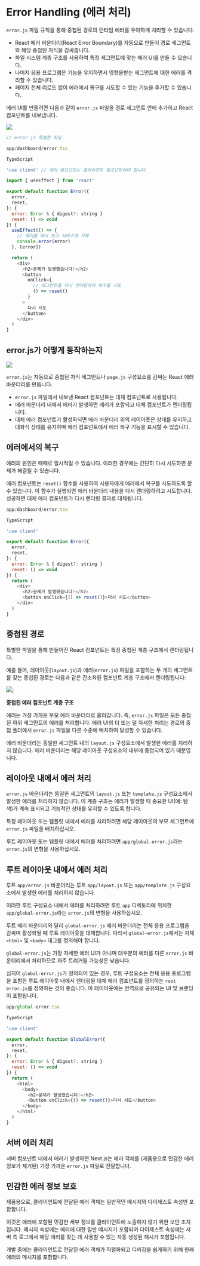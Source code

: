 # Error Handling (에러 처리)

`error.js` 파일 규칙을 통해 중첩된 경로의 런타임 에러를 우아하게 처리할 수 있습니다.

-   React 에러 바운더리(React Error Boundary)를 자동으로 만들어 경로 세그먼트와 해당 중첩된 자식을 감싸줍니다.
-   파일 시스템 계층 구조를 사용하여 특정 세그먼트에 맞는 에러 UI를 만들 수 있습니다.
-   나머지 응용 프로그램은 기능을 유지하면서 영향을받는 세그먼트에 대한 에러를 격리할 수 있습니다.
-   페이지 전체 리로드 없이 에러에서 복구를 시도할 수 있는 기능을 추가할 수 있습니다.

에러 UI를 만들려면 다음과 같이 `error.js` 파일을 경로 세그먼트 안에 추가하고 React 컴포넌트를 내보냅니다.

<img src="https://nextjs.org/_next/image?url=%2Fdocs%2Fdark%2Ferror-special-file.png&w=3840&q=75&dpl=dpl_7ApAXAPS9Jx2rHVsnwoDNiDWWrWe">

```javascript
// error.js 특별한 파일

app/dashboard/error.tsx

TypeScript

'use client' // 에러 컴포넌트는 클라이언트 컴포넌트여야 합니다

import { useEffect } from 'react'

export default function Error({
  error,
  reset,
}: {
  error: Error & { digest?: string }
  reset: () => void
}) {
  useEffect(() => {
    // 에러를 에러 보고 서비스에 기록
    console.error(error)
  }, [error])

  return (
    <div>
      <h2>문제가 발생했습니다!</h2>
      <button
        onClick={
          // 세그먼트를 다시 렌더링하여 복구를 시도
          () => reset()
        }
      >
        다시 시도
      </button>
    </div>
  )
}
```

## error.js가 어떻게 동작하는지

<img src="https://nextjs.org/_next/image?url=%2Fdocs%2Fdark%2Ferror-overview.png&w=3840&q=75&dpl=dpl_7ApAXAPS9Jx2rHVsnwoDNiDWWrWe">

`error.js`는 자동으로 중첩된 자식 세그먼트나 `page.js` 구성요소를 감싸는 React 에러 바운더리를 만듭니다.

-   `error.js` 파일에서 내보낸 React 컴포넌트는 대체 컴포넌트로 사용됩니다.
-   에러 바운더리 내에서 에러가 발생하면 에러가 포함되고 대체 컴포넌트가 렌더링됩니다.
-   대체 에러 컴포넌트가 활성화되면 에러 바운더리 위의 레이아웃은 상태를 유지하고 대화식 상태를 유지하며 에러 컴포넌트에서 에러 복구 기능을 표시할 수 있습니다.

## 에러에서의 복구

에러의 원인은 때때로 일시적일 수 있습니다. 이러한 경우에는 간단히 다시 시도하면 문제가 해결될 수 있습니다.

에러 컴포넌트는 `reset()` 함수를 사용하여 사용자에게 에러에서 복구를 시도하도록 할 수 있습니다. 이 함수가 실행되면 에러 바운더리 내용을 다시 렌더링하려고 시도합니다. 성공하면 대체 에러 컴포넌트가 다시 렌더링 결과로 대체됩니다.

```javascript
app/dashboard/error.tsx

TypeScript

'use client'

export default function Error({
  error,
  reset,
}: {
  error: Error & { digest?: string }
  reset: () => void
}) {
  return (
    <div>
      <h2>문제가 발생했습니다!</h2>
      <button onClick={() => reset()}>다시 시도</button>
    </div>
  )
}
```

## 중첩된 경로

특별한 파일을 통해 만들어진 React 컴포넌트는 특정 중첩된 계층 구조에서 렌더링됩니다.

예를 들어, 레이아웃(`layout.js`)과 에러(`error.js`) 파일을 포함하는 두 개의 세그먼트를 갖는 중첩된 경로는 다음과 같은 간소화된 컴포넌트 계층 구조에서 렌더링됩니다:

<img src="https://nextjs.org/_next/image?url=%2Fdocs%2Fdark%2Fnested-error-component-hierarchy.png&w=3840&q=75&dpl=dpl_7ApAXAPS9Jx2rHVsnwoDNiDWWrWe">;

**중첩된 에러 컴포넌트 계층 구조**

에러는 가장 가까운 부모 에러 바운더리로 올라갑니다. 즉, `error.js` 파일은 모든 중첩된 하위 세그먼트의 에러를 처리합니다. 에러 UI의 더 또는 덜 자세한 처리는 경로의 중첩 폴더에서 `error.js` 파일을 다른 수준에 배치하여 달성할 수 있습니다.

에러 바운더리는 동일한 세그먼트 내의 `layout.js` 구성요소에서 발생한 에러를 처리하지 않습니다. 에러 바운더리는 해당 레이아웃 구성요소의 내부에 중첩되어 있기 때문입니다.

## 레이아웃 내에서 에러 처리

`error.js` 바운더리는 동일한 세그먼트의 `layout.js` 또는 `template.js` 구성요소에서 발생한 에러를 처리하지 않습니다. 이 계층 구조는 에러가 발생할 때 중요한 UI(예: 탐색)가 계속 표시되고 기능적인 상태를 유지할 수 있도록 합니다.

특정 레이아웃 또는 템플릿 내에서 에러를 처리하려면 해당 레이아웃의 부모 세그먼트에 `error.js` 파일을 배치하십시오.

루트 레이아웃 또는 템플릿 내에서 에러를 처리하려면 `app/global-error.js`라는 `error.js`의 변형을 사용하십시오.

## 루트 레이아웃 내에서 에러 처리

루트 `app/error.js` 바운더리는 루트 `app/layout.js` 또는 `app/template.js` 구성요소에서 발생한 에러를 처리하지 않습니다.

이러한 루트 구성요소 내에서 에러를 처리하려면 루트 `app` 디렉토리에 위치한 `app/global-error.js`라는 `error.js`의 변형을 사용하십시오.

루트 에러 바운더리와 달리 `global-error.js` 에러 바운더리는 전체 응용 프로그램을 감싸며 활성화될 때 루트 레이아웃을 대체합니다. 따라서 `global-error.js`에서는 자체 `<html>` 및 `<body>` 태그를 정의해야 합니다.

`global-error.js`는 가장 자세한 에러 UI가 아니며 대부분의 에러를 다른 `error.js` 바운더리에서 처리하므로 자주 트리거될 가능성은 낮습니다.

심지어 `global-error.js`가 정의되어 있는 경우, 루트 구성요소는 전체 응용 프로그램을 포함한 루트 레이아웃 내에서 렌더링될 대체 에러 컴포넌트를 정의하는 `root error.js`를 정의하는 것이 좋습니다. 이 레이아웃에는 전역으로 공유되는 UI 및 브랜딩이 포함됩니다.

```javascript
app/global-error.tsx

TypeScript

'use client'

export default function GlobalError({
  error,
  reset,
}: {
  error: Error & { digest?: string }
  reset: () => void
}) {
  return (
    <html>
      <body>
        <h2>문제가 발생했습니다!</h2>
        <button onClick={() => reset()}>다시 시도</button>
      </body>
    </html>
  )
}
```

## 서버 에러 처리

서버 컴포넌트 내에서 에러가 발생하면 Next.js는 에러 객체를 (제품용으로 민감한 에러 정보가 제거된) 가장 가까운 `error.js` 파일로 전달합니다.

## 민감한 에러 정보 보호

제품용으로, 클라이언트에 전달된 에러 객체는 일반적인 메시지와 다이제스트 속성만 포함합니다.

이것은 에러에 포함된 민감한 세부 정보를 클라이언트에 노출하지 않기 위한 보안 조치입니다. 메시지 속성에는 에러에 대한 일반 메시지가 포함되며 다이제스트 속성에는 서버 측 로그에서 해당 에러를 찾는 데 사용할 수 있는 자동 생성된 해시가 포함됩니다.

개발 중에는 클라이언트로 전달된 에러 객체가 직렬화되고 디버깅을 쉽게하기 위해 원래 에러의 메시지를 포함합니다.
